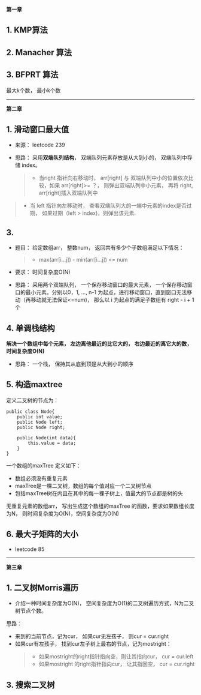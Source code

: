 
**第一章**

## 1. KMP算法




## 2. Manacher 算法



## 3. BFPRT 算法
最大k个数， 最小k个数


---

**第二章**

## 1. 滑动窗口最大值

- 来源： leetcode 239

- 思路： 采用**双端队列结构**， 双端队列元素存放是从大到小的， 双端队列中存储 index。 
  > - 当right 指针向右移动时， arr[right] 与 双端队列中小的位置依次比较，如果 arr[right]>= ？， 则弹出双端队列中小元素， 再将 right, arr[right]插入双端队列中
 > - 当 left 指针向左移动时， 查看双端队列大的一端中元素的index是否过期， 如果过期（left > index)，则弹出该元素.

## 3. 

- 题目： 给定数组arr， 整数num， 返回共有多少个子数组满足以下情况：
  > - max(arr[i...j]) - min(arr[i...j]) <= num

- 要求： 时间复杂度O(N)

- 思路： 采用两个双端队列， 一个保存移动窗口的最大元素， 一个保存移动窗口的最小元素。分别以0，1, ..., n-1 为起点，进行移动窗口，直到窗口无法移动（再移动就无法保证<=num)， 那么以 i 为起点的满足子数组有 right - i + 1 个

## 4. 单调栈结构

**解决一个数组中每个元素， 左边离他最近的比它大的， 右边最近的离它大的数， 时间复杂度O(N)**

- 思路： 一个栈， 保持其从底到顶是从大到小的顺序


## 5. 构造maxtree

 定义二叉树的节点为：

```
public class Node{
    public int value;
    public Node left;
    public Node right;

    public Node(int data){
        this.value = data;
    }
}
```
一个数组的maxTree 定义如下：
- 数组必须没有重复元素
- maxTree是一棵二叉树，数组的每个值对应一个二叉树节点
- 包括maxTree树在内且在其中的每一棵子树上，值最大的节点都是树的头

无重复元素的数组arr， 写出生成这个数组的maxTree 的函数，要求如果数组长度为N， 则时间复杂度为O(N)，空间复杂度为O(N)


## 6. 最大子矩阵的大小

- leetcode 85


---

**第三章**

## 1. 二叉树Morris遍历

- 介绍一种时间复杂度为O(N)， 空间复杂度为O(1)的二叉树遍历方式，N为二叉树节点个数。

思路：
- 来到的当前节点，记为cur， 如果cur无左孩子， 则cur = cur.right
- 如果cur有左孩子， 找到cur左子树上最右的节点，记为mostright：
  > - 如果mostright的right指针指向空，则让其指向cur， cur = cur.left
  > - 如果mostright 的right指针指向cur， 让其指回空， cur = cur.right

## 3. 搜索二叉树

